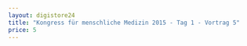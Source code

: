 ```yaml
---
layout: digistore24
title: "Kongress für menschliche Medizin 2015 - Tag 1 - Vortrag 5"
price: 5
---
```

